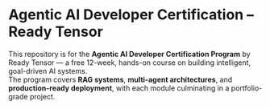 # Agentic AI Developer Certification – Ready Tensor

This repository is for the **Agentic AI Developer Certification Program** by Ready Tensor — a free 12-week, hands-on course on building intelligent, goal-driven AI systems.  
The program covers **RAG systems**, **multi-agent architectures**, and **production-ready deployment**, with each module culminating in a portfolio-grade project.
